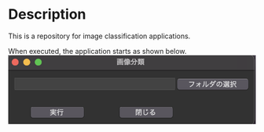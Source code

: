 # Description
This is a repository for image classification applications.

When executed, the application starts as shown below.
![app](./images/app.png)
